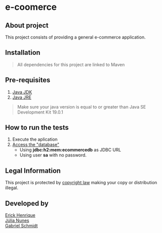 # e-coomerce

## About project

This project consists of providing a general e-commerce application.

## Installation

> All dependencies for this project are linked to Maven

## Pre-requisites

1. [Java JDK](https://www.oracle.com/br/java/)
2. [Java JRE](https://www.java.com/pt-BR/)

> Make sure your java version is equal to or greater than Java SE Development Kit 19.0.1

## How to run the tests

1. Execute the aplication
2. [Access the "database"](http://localhost:8080/h2-console/)
   - Using **jdbc:h2:mem:ecommercedb** as JDBC URL
   - Using user **sa** with no password.

## Legal Information

This project is protected by [copyright law](https://en.wikipedia.org/wiki/Copyright) making your copy or distribution illegal.

## Developed by

[Erick Henrique](https://github.com/ErickHDdS) <br />
[Júlia Nunes](https://github.com/Julia-Nunes) <br />
[Gabriel Schmidt](https://github.com/zgabrielschmidt) <br />

